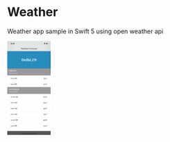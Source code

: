 # Weather
Weather app sample in Swift 5 using open weather api

<img src = "GithubImage.png" width = "100">

